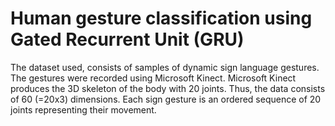 # Human gesture classification using Gated Recurrent Unit (GRU)
The dataset used, consists of samples of dynamic sign language gestures. The gestures were recorded using Microsoft Kinect. Microsoft Kinect produces the 3D skeleton of the body with 20 joints. Thus, the data consists of 60 (=20x3) dimensions. Each sign gesture is an ordered sequence of 20 joints representing their movement.
